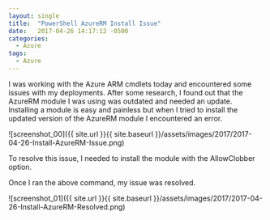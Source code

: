```yaml
---
layout: single
title:  "PowerShell AzureRM Install Issue"
date:   2017-04-26 14:17:12 -0500
categories:
  - Azure
tags:
  - Azure
---
```

I was working with the Azure ARM cmdlets today and encountered some issues with my deployments.  After some research, I found out that the AzureRM module I was using was outdated and needed an update. Installing a module is easy and painless but when I tried to install the updated version of the AzureRM module I encountered an error.

![screenshot_00]({{ site.url }}{{ site.baseurl }}/assets/images/2017/2017-04-26-Install-AzureRM-Issue.png)

To resolve this issue, I needed to install the module with the AllowClobber option.

<script src="https://gist.github.com/erleonard/887c45e020e45b34705c04ba08ceffc3.js"></script>

Once I ran the above command, my issue was resolved.

![screenshot_01]({{ site.url }}{{ site.baseurl }}/assets/images/2017/2017-04-26-Install-AzureRM-Resolved.png)